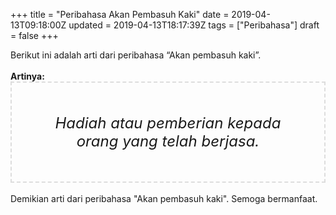 +++
title = "Peribahasa Akan Pembasuh Kaki"
date = 2019-04-13T09:18:00Z
updated = 2019-04-13T18:17:39Z
tags = ["Peribahasa"]
draft = false
+++

<div dir="ltr" style="text-align: left;" trbidi="on"><div style="text-align: justify;">Berikut ini adalah arti dari peribahasa “Akan pembasuh kaki”.</div><br /><div style="text-align: justify;"><b>Artinya:</b></div><div style="border: 2px dashed #ddd; font-size: 24px; height: auto; margin: 0 auto; padding: 50px; text-align: center; width: auto;"><i>Hadiah atau pemberian kepada orang yang telah berjasa.</i></div><div style="text-align: justify;"><br /></div><div style="text-align: justify;">Demikian arti dari peribahasa "Akan pembasuh kaki". Semoga bermanfaat.</div></div>
